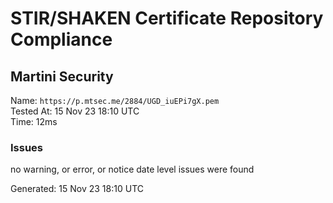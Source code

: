 # STIR/SHAKEN Certificate Repository Compliance

## Martini Security

Name: `https://p.mtsec.me/2884/UGD_iuEPi7gX.pem`\
Tested At: 15 Nov 23 18:10 UTC\
Time: 12ms

### Issues

no warning, or error, or notice date level issues were found

Generated: 15 Nov 23 18:10 UTC